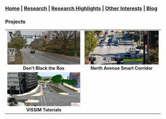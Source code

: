 ### [Home](README.md) | [Research](research_projects.md) | [Research Highlights](/research.md) | [Other Interests](other_interests.md) | [Blog](blog.md) 

### Projects 

| | | 
|:-------------------------:|:-------------------------:|
[<img src="dbtb.png" height = "110" width = "1603"/>](dbtb.md)  **Don't Block the Box** |  [<img src="north_ave_smart.jpg" height = "110" width = "1603"/>](coa.md)  **North Avenue Smart Corridor**| 
[<img src="vissim_sim.jpg" height = "110" width = "1603"/>](vissim_tutorials.md)  **VISSIM Tutorials**|
